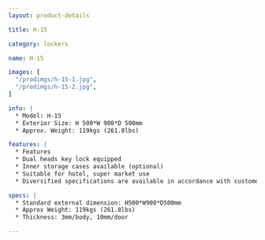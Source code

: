```yaml
---
layout: product-details

title: H-15

category: lockers

name: H-15

images: [
  "/prodimgs/h-15-1.jpg",
  "/prodimgs/h-15-2.jpg",
]

info: |
  * Model: H-15
  * Exterior Size: H 500*W 900*D 500mm
  * Approx. Weight: 119kgs (261.8lbs)

features: |
  * Features
  * Dual heads key lock equipped
  * Inner storage cases available (optional)
  * Suitable for hotel, super market use
  * Diversified specifications are available in accordance with customer&#39;s requirements

specs: |
  * Standard external dimension: H500*W900*D500mm
  * Approx Weight: 119kgs (261.8lbs)
  * Thickness: 3mm/body, 10mm/door

---
```



